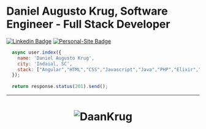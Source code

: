 # Daniel Augusto Krug, Software Engineer - Full Stack Developer

[![Linkedin Badge](https://img.shields.io/badge/-Linkedin-blue?style=flat-square&logo=Linkedin&logoColor=white&color=blue&link=https://www.linkedin.com/in/daniel-krug-427646b9/)](https://www.linkedin.com/in/daniel-krug-427646b9/)
[![Personal-Site Badge](https://img.shields.io/badge/-Personal--Site-blue?style=flat-square&logo=Personal-Site&logoColor=white&color=blue&link=https://www.skallerten.com.br/)](https://www.skallerten.com.br/)

```javascript
  async user.index({
    name: 'Daniel Augusto Krug',
    city: 'Indaial, SC',
    stack: ["Angular","HTML","CSS","Javascript","Java","PHP","Elixir","Elixir/Erlang/OTP","MySQL/Maria DB"]
  });
  
  return response.status(201).send();
```
<hr>
<h1 align="center">
<img alt="DaanKrug" src="https://github-readme-stats.codestackr.vercel.app/api?username=DaanKrug&show_icons=true&hide_border=true&theme=blue" />
</h1>
